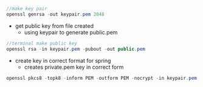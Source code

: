```java
//make key pair
openssl genrsa -out keypair.pem 2048

```
- get public key from file created
    - using keypair to generate public.pem

```java
//terminal make public key 
openssl rsa -in keypair.pem -pubout -out public.pem

```

- create key in correct format for spring
    - creates private.pem key in correct form

```java
openssl pkcs8 -topk8 -inform PEM -outform PEM -nocrypt -in keypair.pem -out private.pem

```